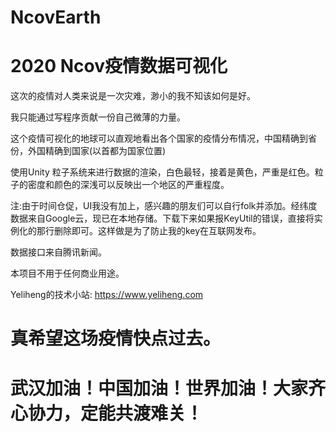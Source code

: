 # NcovEarth
# 2020 Ncov疫情数据可视化
这次的疫情对人类来说是一次灾难，渺小的我不知该如何是好。

我只能通过写程序贡献一份自己微薄的力量。

这个疫情可视化的地球可以直观地看出各个国家的疫情分布情况，中国精确到省份，外国精确到国家(以首都为国家位置)

使用Unity 粒子系统来进行数据的渲染，白色最轻，接着是黄色，严重是红色。粒子的密度和颜色的深浅可以反映出一个地区的严重程度。

注:由于时间仓促，UI我没有加上，感兴趣的朋友们可以自行folk并添加。经纬度数据来自Google云，现已在本地存储。下载下来如果报KeyUtil的错误，直接将实例化的那行删除即可。这样做是为了防止我的key在互联网发布。

数据接口来自腾讯新闻。

本项目不用于任何商业用途。

Yeliheng的技术小站: https://www.yeliheng.com

# 真希望这场疫情快点过去。
# 武汉加油！中国加油！世界加油！大家齐心协力，定能共渡难关！
